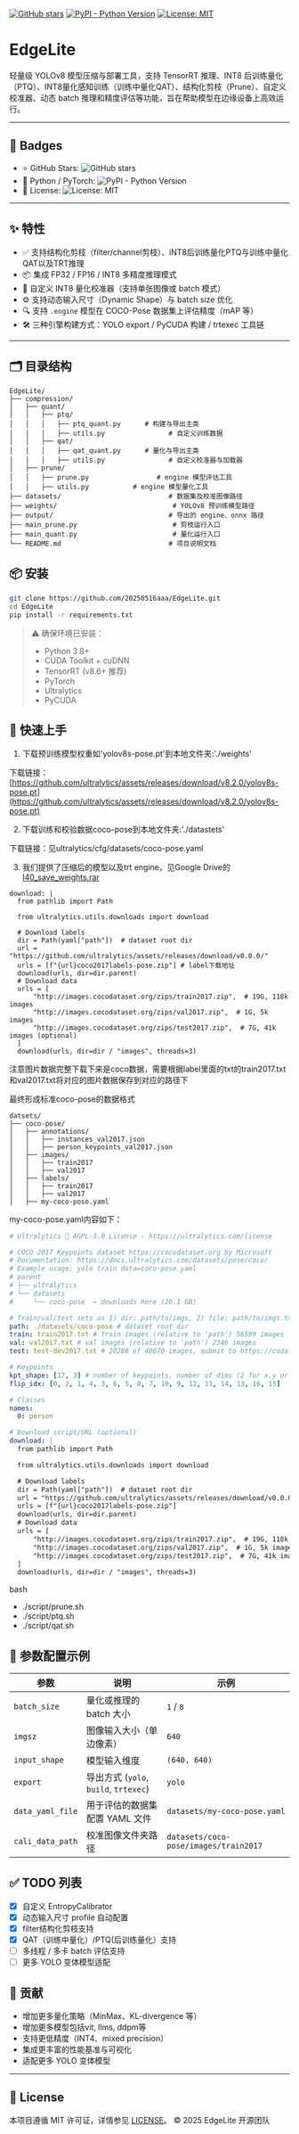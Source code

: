 [![GitHub stars](https://img.shields.io/github/stars/20250516aaa/EdgeLite?style=social)](https://github.com/20250516aaa/EdgeLite/stargazers) [![PyPI - Python Version](https://img.shields.io/pypi/pyversions/torch)](https://pytorch.org/) [![License: MIT](https://img.shields.io/badge/License-MIT-blue.svg)](LICENSE)

# EdgeLite

轻量级 YOLOv8 模型压缩与部署工具，支持 TensorRT 推理、INT8 后训练量化（PTQ）、INT8量化感知训练（训练中量化QAT）、结构化剪枝（Prune）、自定义校准器、动态 batch 推理和精度评估等功能，旨在帮助模型在边缘设备上高效运行。

---

## 📌 Badges

- ⭐️ GitHub Stars: ![GitHub stars](https://img.shields.io/github/stars/20250516aaa/EdgeLite?style=social)
- 🐍 Python / PyTorch: ![PyPI - Python Version](https://img.shields.io/pypi/pyversions/torch)
- 📄 License: ![License: MIT](https://img.shields.io/badge/License-MIT-blue.svg)

---

## ✨ 特性

- ✅ 支持结构化剪枝（filter/channel剪枝）、iNT8后训练量化PTQ与训练中量化QAT以及TRT推理
- 📦 集成 FP32 / FP16 / INT8 多精度推理模式
- 🎯 自定义 INT8 量化校准器（支持单张图像或 batch 模式）
- ⚙️ 支持动态输入尺寸（Dynamic Shape）与 batch size 优化
- 🔍 支持 `.engine` 模型在 COCO-Pose 数据集上评估精度（mAP 等）
- 🛠 三种引擎构建方式：YOLO export / PyCUDA 构建 / trtexec 工具链

---

## 🗂️ 目录结构

```text
EdgeLite/
├── compression/
│   ├── quant/
│   │   ├── ptq/
│   │   │   ├── ptq_quant.py      # 构建与导出主类
│   │   │   ├── utils.py                # 自定义训练数据
│   │   ├── qat/
│   │   │   ├── qat_quant.py      # 量化与导出主类
│   │   │   ├── utils.py                # 自定义校准器与加载器
│   ├── prune/
│   │   ├── prune.py                 # engine 模型评估工具
│   │   ├── utils.py           # engine 模型量化工具  
├── datasets/                           # 数据集及校准图像路径
├── weights/                             # YOLOv8 预训练模型路径
├── output/                             # 导出的 engine、onnx 路径
├── main_prune.py                        # 剪枝运行入口
├── main_quant.py                        # 量化运行入口
└── README.md                           # 项目说明文档
```

## 📦 安装

```bash
git clone https://github.com/20250516aaa/EdgeLite.git
cd EdgeLite
pip install -r requirements.txt
```

> ⚠️ 确保环境已安装：
>
> - Python 3.8+
> - CUDA Toolkit + cuDNN
> - TensorRT (v8.6+ 推荐)
> - PyTorch
> - Ultralytics
> - PyCUDA

## 🚀 快速上手

1. 下载预训练模型权重如'yolov8s-pose.pt'到本地文件夹:'./weights'

下载链接：[https://github.com/ultralytics/assets/releases/download/v8.2.0/yolov8s-pose.pt](https://github.com/ultralytics/assets/releases/download/v8.2.0/yolov8s-pose.pt)

2. 下载训练和校验数据coco-pose到本地文件夹:'./datastets'

下载链接：见ultralytics/cfg/datasets/coco-pose.yaml

3. 我们提供了压缩后的模型以及trt engine，见Google Drive的[l40_save_weights.rar](https://drive.google.com/file/d/1bjWxoecJdCdFz1klLuXzWNymIbxIQWXr/view)

```
download: |
  from pathlib import Path

  from ultralytics.utils.downloads import download

  # Download labels
  dir = Path(yaml["path"])  # dataset root dir
  url = "https://github.com/ultralytics/assets/releases/download/v0.0.0/"
  urls = [f"{url}coco2017labels-pose.zip"] # label下载地址
  download(urls, dir=dir.parent)
  # Download data
  urls = [
      "http://images.cocodataset.org/zips/train2017.zip",  # 19G, 118k images
      "http://images.cocodataset.org/zips/val2017.zip",  # 1G, 5k images
      "http://images.cocodataset.org/zips/test2017.zip",  # 7G, 41k images (optional)
  ]
  download(urls, dir=dir / "images", threads=3)
```

注意图片数据完整下载下来是coco数据，需要根据label里面的txt的train2017.txt和val2017.txt将对应的图片数据保存到对应的路径下

最终形成标准coco-pose的数据格式

```
datsets/
├── coco-pose/
│   ├── annotations/
│   │   ├── instances_val2017.json
│   │   ├── person_keypoints_val2017.json
│   ├── images/
│   │   ├── train2017  
│   │   ├── val2017  
│   ├── labels/
│   │   ├── train2017   
│   │   ├── val2017  
│   ├── my-coco-pose.yaml
```

my-coco-pose.yaml内容如下：

```yaml
# Ultralytics 🚀 AGPL-3.0 License - https://ultralytics.com/license

# COCO 2017 Keypoints dataset https://cocodataset.org by Microsoft
# Documentation: https://docs.ultralytics.com/datasets/pose/coco/
# Example usage: yolo train data=coco-pose.yaml
# parent
# ├── ultralytics
# └── datasets
#     └── coco-pose  ← downloads here (20.1 GB)

# Train/val/test sets as 1) dir: path/to/imgs, 2) file: path/to/imgs.txt, or 3) list: [path/to/imgs1, path/to/imgs2, ..]
path: ./datasets/coco-pose # dataset root dir
train: train2017.txt # train images (relative to 'path') 56599 images
val: val2017.txt # val images (relative to 'path') 2346 images
test: test-dev2017.txt # 20288 of 40670 images, submit to https://codalab.lisn.upsaclay.fr/competitions/7403

# Keypoints
kpt_shape: [17, 3] # number of keypoints, number of dims (2 for x,y or 3 for x,y,visible)
flip_idx: [0, 2, 1, 4, 3, 6, 5, 8, 7, 10, 9, 12, 11, 14, 13, 16, 15]

# Classes
names:
  0: person

# Download script/URL (optional)
download: |
  from pathlib import Path

  from ultralytics.utils.downloads import download

  # Download labels
  dir = Path(yaml["path"])  # dataset root dir
  url = "https://github.com/ultralytics/assets/releases/download/v0.0.0/"
  urls = [f"{url}coco2017labels-pose.zip"]
  download(urls, dir=dir.parent)
  # Download data
  urls = [
      "http://images.cocodataset.org/zips/train2017.zip",  # 19G, 118k images
      "http://images.cocodataset.org/zips/val2017.zip",  # 1G, 5k images
      "http://images.cocodataset.org/zips/test2017.zip",  # 7G, 41k images (optional)
  ]
  download(urls, dir=dir / "images", threads=3)

```

bash

* ./script/prune.sh
* ./script/ptq.sh
* ./script/qat.sh

## 🎯 参数配置示例

| 参数               | 说明                                        | 示例                                    |
| ------------------ | ------------------------------------------- | --------------------------------------- |
| `batch_size`     | 量化或推理的 batch 大小                     | `1` / `8`                           |
| `imgsz`          | 图像输入大小（单边像素）                    | `640`                                 |
| `input_shape`    | 模型输入维度                                | `(640, 640)`                          |
| `export`         | 导出方式 (`yolo`, `build`, `trtexec`) | `yolo`                                |
| `data_yaml_file` | 用于评估的数据集配置 YAML 文件              | `datasets/my-coco-pose.yaml`          |
| `cali_data_path` | 校准图像文件夹路径                          | `datasets/coco-pose/images/train2017` |

## ✅ TODO 列表

- [X] 自定义 EntropyCalibrator
- [X] 动态输入尺寸 profile 自动配置
- [X] filter结构化剪枝支持
- [X] QAT（训练中量化）/PTQ(后训练量化）支持
- [ ] 多线程 / 多卡 batch 评估支持
- [ ] 更多 YOLO 变体模型适配

## 🙌 贡献

- 增加更多量化策略（MinMax、KL-divergence 等）
- 增加更多模型包括vit, llms, ddpm等
- 支持更低精度（INT4、mixed precision）
- 集成更丰富的性能基准与可视化
- 适配更多 YOLO 变体模型

---

## 📄 License

本项目遵循 MIT 许可证，详情参见 [LICENSE](./LICENSE)。
© 2025 EdgeLite 开源团队

